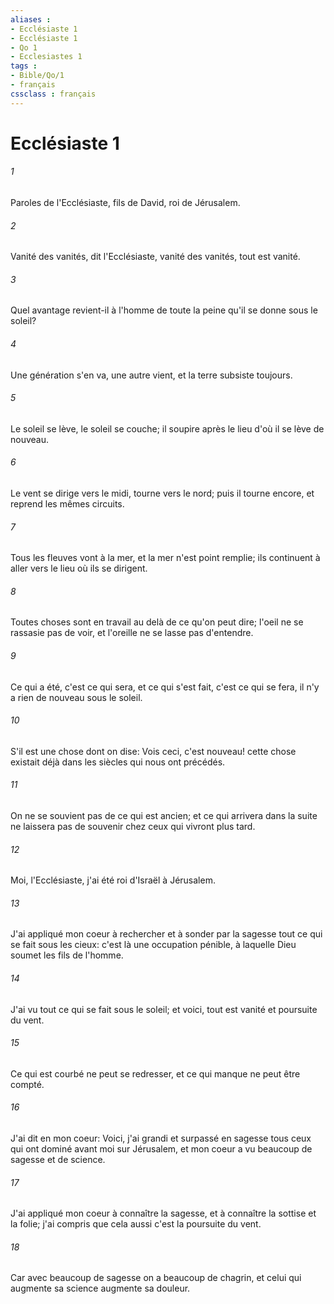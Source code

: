 ```yaml
---
aliases : 
- Ecclésiaste 1
- Ecclésiaste 1
- Qo 1
- Ecclesiastes 1
tags : 
- Bible/Qo/1
- français
cssclass : français
---
```


# Ecclésiaste 1

###### 1
Paroles de l'Ecclésiaste, fils de David, roi de Jérusalem.
###### 2
Vanité des vanités, dit l'Ecclésiaste, vanité des vanités, tout est vanité.
###### 3
Quel avantage revient-il à l'homme de toute la peine qu'il se donne sous le soleil?
###### 4
Une génération s'en va, une autre vient, et la terre subsiste toujours.
###### 5
Le soleil se lève, le soleil se couche; il soupire après le lieu d'où il se lève de nouveau.
###### 6
Le vent se dirige vers le midi, tourne vers le nord; puis il tourne encore, et reprend les mêmes circuits.
###### 7
Tous les fleuves vont à la mer, et la mer n'est point remplie; ils continuent à aller vers le lieu où ils se dirigent.
###### 8
Toutes choses sont en travail au delà de ce qu'on peut dire; l'oeil ne se rassasie pas de voir, et l'oreille ne se lasse pas d'entendre.
###### 9
Ce qui a été, c'est ce qui sera, et ce qui s'est fait, c'est ce qui se fera, il n'y a rien de nouveau sous le soleil.
###### 10
S'il est une chose dont on dise: Vois ceci, c'est nouveau! cette chose existait déjà dans les siècles qui nous ont précédés.
###### 11
On ne se souvient pas de ce qui est ancien; et ce qui arrivera dans la suite ne laissera pas de souvenir chez ceux qui vivront plus tard.
###### 12
Moi, l'Ecclésiaste, j'ai été roi d'Israël à Jérusalem.
###### 13
J'ai appliqué mon coeur à rechercher et à sonder par la sagesse tout ce qui se fait sous les cieux: c'est là une occupation pénible, à laquelle Dieu soumet les fils de l'homme.
###### 14
J'ai vu tout ce qui se fait sous le soleil; et voici, tout est vanité et poursuite du vent.
###### 15
Ce qui est courbé ne peut se redresser, et ce qui manque ne peut être compté.
###### 16
J'ai dit en mon coeur: Voici, j'ai grandi et surpassé en sagesse tous ceux qui ont dominé avant moi sur Jérusalem, et mon coeur a vu beaucoup de sagesse et de science.
###### 17
J'ai appliqué mon coeur à connaître la sagesse, et à connaître la sottise et la folie; j'ai compris que cela aussi c'est la poursuite du vent.
###### 18
Car avec beaucoup de sagesse on a beaucoup de chagrin, et celui qui augmente sa science augmente sa douleur.
